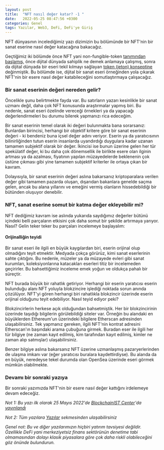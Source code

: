 ```yaml
---
layout: post
title:  "NFT nasıl değer katar? -1 "
date:   2022-05-25 08:47:56 +0300
categories: Genel
tags: Yazılar, Web3, DeFi, DeFi'ye Giriş
---
```


NFT dünyasının incelediğimiz yazı dizimizin bu bölümünde bir NFT'nin bir sanat eserine nasıl değer katacağına bakacağız. 

Geçtiğimiz iki bölümde önce NFT yani non-fungible-token [tanımından başlamış](/genel/2022/03/28/nedir-bu-nftler.html), önce dijital dünyada sahiplik ne demek anlamaya çalışmış, sonra da dijital dünyada bir eseri tekil kılmayı sağlayan [token (jeton) konseptine](/genel/2022/04/17/tokenler-ve-farklari.html) değinmiştik. Bu bölümde ise, dijital bir sanat eseri örneğinden yola çıkarak NFT'nin bir esere nasıl değer katabileceğini somutlaştırmaya çalışacağız. 

### Bir sanat eserinin değeri nereden gelir?
Öncelikle şunu belirtmekte fayda var. Bu satırların yazarı kesinlikle bir sanat uzmanı değil, daha çok NFT konusunda araştırmalar yapmış biri. Bu nedenle, sanat eseri özelinde vereceği örnekleri ya da yapacağı değerlendirmeleri bu durumu bilerek yapmanızı rica edeceğim. 

Bir sanat eserinin temel olarak iki değeri bulunmakta bana sorarsanız: Bunlardan birincisi, herhangi bir objektif kritere göre bir sanat eserinin değeri - ki bendeniz buna içsel değer adını veriyor. Eserin ya da yaratıcısının bilinirliğinden tutun eserin insanlarda uyandırdığı duygulara kadar uzanan tamamen subjektif olarak bir değer. İkincisi ise bunun üzerine gelen her tür spekülatif değer, ki bu daha çok dönemsellik ile birlikte esere olan ilginin artması ya da azalması, fiyatının yapılan müzayedelerde beklenenin çok üstüne çıkması gibi yine tamamen subjektif kriterler ile ortaya çıkan bir kavram. 

Dolayısıyla, bir sanat eserinin değeri aslına bakarsanız kriptoparalara verilen değer gibi tamamen pazarda oluşan, dışarıdan bakanlara genelde saçma gelen, ancak bu alana yıllarını ve emeğini vermiş olanların hissedebildiği bir bütünden oluşuyor denebilir. 

### NFT, sanat eserine somut bir katma değer ekleyebilir mi?
NFT dediğimiz kavram ise aslında yukarıda saydığımız değerler bütünü içindeki belli parçaların etkisini çok daha somut bir şekilde artırmaya yarıyor. Nasıl? Gelin teker teker bu parçaları incelemeye başlayalım: 

#### Orijinalliğin teyidi
Bir sanat eseri ile ilgili en büyük kaygılardan biri, eserin orijinal olup olmadığını teyit etmektir. Medyada çokça görürüz, kimi sanat eserlerinin sahte çıktığını. Bu nedenle, müzeler ya da müzayede evleri gibi sanat kurumları, koleksiyonlarına katacakları eserleri titiz bir incelemeden geçirirler. Bu bahsettiğimiz inceleme emek yoğun ve oldukça pahalı bir süreçtir. 

NFT burada büyük bir rahatlık getiriyor. Herhangi bir eserin yaratıcısı eserin bulunduğu alanı NFT yoluyla blokzincire işlediği noktada sorun anında çözülüyor. NFT'yi gören herhangi biri rahatlıkla blokzincir üzerinde eserin orijinal olduğunu teyit edebiliyor. Nasıl teyid ediyor peki? 

Blokzincirlerin herkese açık olduğundan bahsetmiştik. Her bir blokzincirinin üzerinde taşıdığı bilgilerin görülebildiği siteler var. Örneğin bu alandaki en büyüklerden Ethereum'un üzerindeki bilgilere Etherscan adresinden ulaşabilirsiniz. Tek yapmanız gereken, ilgili NFT'nin kontrat adresini Etherscan'ın başındaki arama çubuğuna girmek. Buradan eser ile ilgili her tür bilgiye (ne zaman kayıt edilmiş, kim tarafından kayıt edilmiş, kimler ne zaman alıp satmışlar) ulaşabilirsiniz. 

Benzer bilgiye aslına bakarsanız NFT üzerine uzmanlaşmış pazaryerlerinden de ulaşma imkanı var (eğer yaratıcısı buralara kaydettirdiyse). Bu alanda da en büyük, neredeyse tekel durumda olan OpenSea üzerinde eseri görmek mümkün olabilmekte. 

### Devamı bir sonraki yazıya
Bir sonraki yazımızda NFT'nin bir esere nasıl değer kattığını irdelemeye devam edeceğiz. 


*Not 1: Bu yazı ilk olarak 25 Mayıs 2022'de [BlockchainIST Center](https://medium.com/blockchainist-center)'da [yayınlandı](https://medium.com/blockchainist-center/nft-nas%C4%B1l-de%C4%9Fer-katar-1-718f3a1643ff)*

*Not 2: Tüm yazılara [Yazılar](/articles/) sekmesinden ulaşabilirsiniz*

*Genel not: Bu ve diğer yazılarımızın hiçbiri yatırım tavsiyesi değildir. Özellikle DeFi yani merkeziyetsiz finans sektörünün denetime tabi olmamasından dolayı klasik piyasalara göre çok daha riskli olabileceğini göz önünde bulundurun.* 
